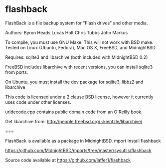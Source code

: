 flashback
=========

FlashBack is a file backup system for "Flash drives" and other media.
  
Authors:
Byron Heads
Lucas Holt
Chris Tubbs
John Markus

To compile, you must use GNU Make.  This will not work with BSD make.
Tested on Linux (Ubuntu, Fedora), Mac OS X, FreeBSD, and MidnightBSD.

Requires: sqlite3 and libarchive (both included with MidnightBSD 0.2)

FreeBSD includes libarchive with recent versions, you can install
sqlite3 from ports.

On Ubuntu, you must install the dev package for sqlite3, libbz2 and libarchive

This code is licensed under a 2 clause BSD license, however it
currently uses code under other licenses.

urldecode.cpp contains public domain code from an O'Reilly book.

Get libarchive from:
http://people.freebsd.org/~kientzle/libarchive/


===

FlashBack is available as a package in MidnightBSD.
mport install flashback

https://github.com/MidnightBSD/mports/tree/master/sysutils/flashback

Source code available at
https://github.com/laffer1/flashback
